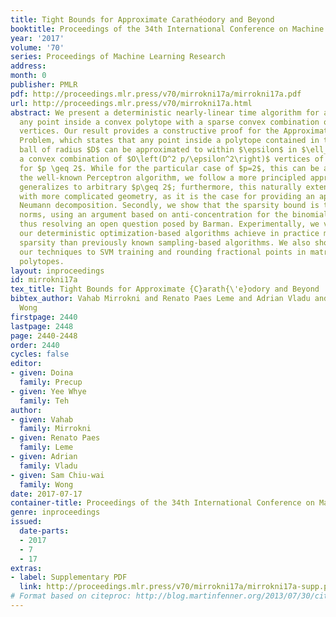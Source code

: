 ```yaml
---
title: Tight Bounds for Approximate Carathéodory and Beyond
booktitle: Proceedings of the 34th International Conference on Machine Learning
year: '2017'
volume: '70'
series: Proceedings of Machine Learning Research
address: 
month: 0
publisher: PMLR
pdf: http://proceedings.mlr.press/v70/mirrokni17a/mirrokni17a.pdf
url: http://proceedings.mlr.press/v70/mirrokni17a.html
abstract: We present a deterministic nearly-linear time algorithm for approximating
  any point inside a convex polytope with a sparse convex combination of the polytope’s
  vertices. Our result provides a constructive proof for the Approximate Carathéodory
  Problem, which states that any point inside a polytope contained in the $\ell_p$
  ball of radius $D$ can be approximated to within $\epsilon$ in $\ell_p$ norm by
  a convex combination of $O\left(D^2 p/\epsilon^2\right)$ vertices of the polytope
  for $p \geq 2$. While for the particular case of $p=2$, this can be achieved by
  the well-known Perceptron algorithm, we follow a more principled approach which
  generalizes to arbitrary $p\geq 2$; furthermore, this naturally extends to domains
  with more complicated geometry, as it is the case for providing an approximate Birkhoff-von
  Neumann decomposition. Secondly, we show that the sparsity bound is tight for $\ell_p$
  norms, using an argument based on anti-concentration for the binomial distribution,
  thus resolving an open question posed by Barman. Experimentally, we verify that
  our deterministic optimization-based algorithms achieve in practice much better
  sparsity than previously known sampling-based algorithms. We also show how to apply
  our techniques to SVM training and rounding fractional points in matroid and flow
  polytopes.
layout: inproceedings
id: mirrokni17a
tex_title: Tight Bounds for Approximate {C}arath{\'e}odory and Beyond
bibtex_author: Vahab Mirrokni and Renato Paes Leme and Adrian Vladu and Sam Chiu-wai
  Wong
firstpage: 2440
lastpage: 2448
page: 2440-2448
order: 2440
cycles: false
editor:
- given: Doina
  family: Precup
- given: Yee Whye
  family: Teh
author:
- given: Vahab
  family: Mirrokni
- given: Renato Paes
  family: Leme
- given: Adrian
  family: Vladu
- given: Sam Chiu-wai
  family: Wong
date: 2017-07-17
container-title: Proceedings of the 34th International Conference on Machine Learning
genre: inproceedings
issued:
  date-parts:
  - 2017
  - 7
  - 17
extras:
- label: Supplementary PDF
  link: http://proceedings.mlr.press/v70/mirrokni17a/mirrokni17a-supp.pdf
# Format based on citeproc: http://blog.martinfenner.org/2013/07/30/citeproc-yaml-for-bibliographies/
---
```

